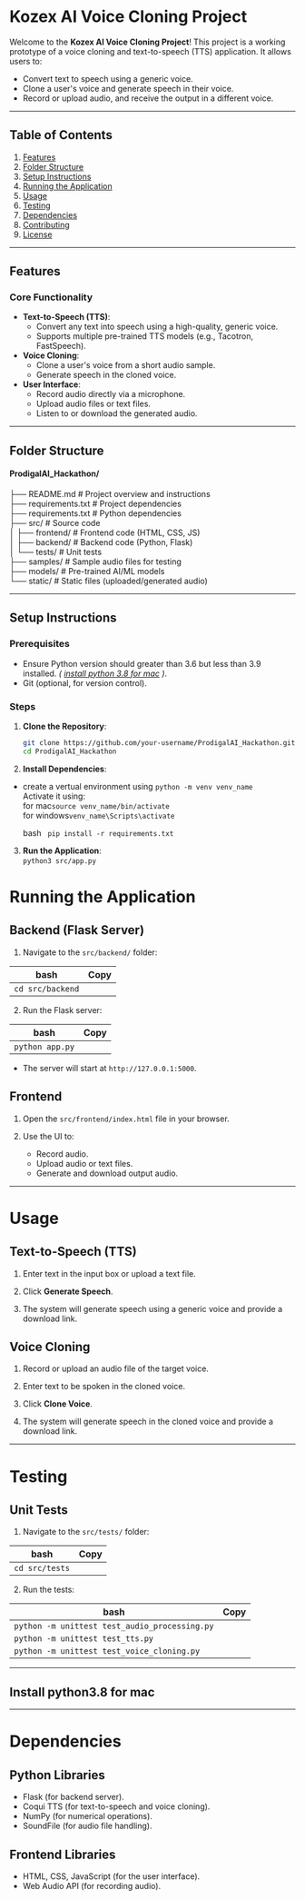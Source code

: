 # Kozex AI Voice Cloning Project

Welcome to the **Kozex AI Voice Cloning Project**! This project is a working prototype of a voice cloning and text-to-speech (TTS) application. It allows users to:

- Convert text to speech using a generic voice.
- Clone a user's voice and generate speech in their voice.
- Record or upload audio, and receive the output in a different voice.

---

## Table of Contents

1. [Features](#features)
2. [Folder Structure](#folder-structure)
3. [Setup Instructions](#setup-instructions)
4. [Running the Application](#running-the-application)
5. [Usage](#usage)
6. [Testing](#testing)
7. [Dependencies](#dependencies)
8. [Contributing](#contributing)
9. [License](#license)

---

## Features

### Core Functionality

- **Text-to-Speech (TTS)**:
  - Convert any text into speech using a high-quality, generic voice.
  - Supports multiple pre-trained TTS models (e.g., Tacotron, FastSpeech).
- **Voice Cloning**:
  - Clone a user's voice from a short audio sample.
  - Generate speech in the cloned voice.
- **User Interface**:
  - Record audio directly via a microphone.
  - Upload audio files or text files.
  - Listen to or download the generated audio.

---

## Folder Structure

#### ProdigalAI_Hackathon/

├── README.md # Project overview and instructions  
├── requirements.txt # Project dependencies  
├── requirements.txt # Python dependencies  
├── src/ # Source code  
│ ├── frontend/ # Frontend code (HTML, CSS, JS)  
│ ├── backend/ # Backend code (Python, Flask)  
│ └── tests/ # Unit tests  
├── samples/ # Sample audio files for testing  
├── models/ # Pre-trained AI/ML models  
└── static/ # Static files (uploaded/generated audio)

---

## Setup Instructions

### Prerequisites

- Ensure Python version should greater than 3.6 but less than 3.9 installed. _( [install python 3.8 for mac](#install-python38-for-mac) )_.
- Git (optional, for version control).

### Steps

1. **Clone the Repository**:
   ```bash
   git clone https://github.com/your-username/ProdigalAI_Hackathon.git
   cd ProdigalAI_Hackathon
   ```
2. **Install Dependencies**:

- create a vertual environment using `python -m venv venv_name`  
  Activate it using:  
  for mac`source venv_name/bin/activate`  
  for windows`venv_name\Scripts\activate`

  bash
  ` pip install -r requirements.txt`

3. **Run the Application**:  
   `python3 src/app.py`

# Running the Application

## Backend (Flask Server)

1. Navigate to the `src/backend/` folder:

| **bash**         | **Copy** |
| ---------------- | -------- |
| `cd src/backend` |          |

2. Run the Flask server:

| **bash**        | **Copy** |
| --------------- | -------- |
| `python app.py` |          |

- The server will start at `http://127.0.0.1:5000`.

## Frontend

1. Open the `src/frontend/index.html` file in your browser.

2. Use the UI to:
   - Record audio.
   - Upload audio or text files.
   - Generate and download output audio.

---

# Usage

## Text-to-Speech (TTS)

1. Enter text in the input box or upload a text file.

2. Click **Generate Speech**.

3. The system will generate speech using a generic voice and provide a download link.

## Voice Cloning

1. Record or upload an audio file of the target voice.

2. Enter text to be spoken in the cloned voice.

3. Click **Clone Voice**.

4. The system will generate speech in the cloned voice and provide a download link.

---

# Testing

## Unit Tests

1. Navigate to the `src/tests/` folder:

| **bash**       | **Copy** |
| -------------- | -------- |
| `cd src/tests` |          |

2. Run the tests:

| **bash**                                      | **Copy** |
| --------------------------------------------- | -------- |
| `python -m unittest test_audio_processing.py` |          |
| `python -m unittest test_tts.py`              |          |
| `python -m unittest test_voice_cloning.py`    |          |

---

## Install python3.8 for mac

---

# Dependencies

## Python Libraries

- Flask (for backend server).
- Coqui TTS (for text-to-speech and voice cloning).
- NumPy (for numerical operations).
- SoundFile (for audio file handling).

## Frontend Libraries

- HTML, CSS, JavaScript (for the user interface).
- Web Audio API (for recording audio).
